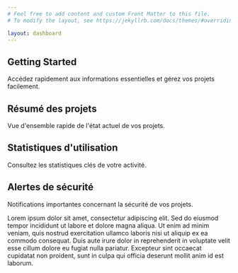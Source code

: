 ```yaml
---
# Feel free to add content and custom Front Matter to this file.
# To modify the layout, see https://jekyllrb.com/docs/themes/#overriding-theme-defaults

layout: dashboard
---
```

<section>
    <h1 class="text-3xl font-bold">Getting Started</h1>
    <p>Accédez rapidement aux informations essentielles et gérez vos projets facilement.</p>
</section>

<!-- Dashboard Widgets -->
<section class="grid md:grid-cols-3 gap-6 py-4">
    <div class="bg-gray-900 p-6 rounded-lg shadow">
        <h2 class="text-xl font-bold">Résumé des projets</h2>
        <p>Vue d'ensemble rapide de l'état actuel de vos projets.</p>
    </div>
    <div class="bg-gray-900 p-6 rounded-lg shadow">
        <h2 class="text-xl font-bold">Statistiques d'utilisation</h2>
        <p>Consultez les statistiques clés de votre activité.</p>
    </div>
    <div class="bg-gray-900 p-6 rounded-lg shadow">
        <h2 class="text-xl font-bold">Alertes de sécurité</h2>
        <p>Notifications importantes concernant la sécurité de vos projets.</p>
        <p>Lorem ipsum dolor sit amet, consectetur adipiscing elit. Sed do eiusmod tempor incididunt ut labore et dolore magna aliqua. Ut enim ad minim veniam, quis nostrud exercitation ullamco laboris nisi ut aliquip ex ea commodo consequat. Duis aute irure dolor in reprehenderit in voluptate velit esse cillum dolore eu fugiat nulla pariatur. Excepteur sint occaecat cupidatat non proident, sunt in culpa qui officia deserunt mollit anim id est laborum.</p>
    </div>
</section>